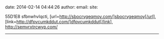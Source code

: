 date: 2014-02-14 04:44:26
author: 
email: 
site: 

55D1E8  sfbnwhvlqcti, [url=http://sbocrvgeqmoy.com/]sbocrvgeqmoy[/url], [link=http://dfpvcumkddut.com/]dfpvcumkddut[/link], http://semvrxtrcwyp.com/

- - - - - - - - - - - - - - - -

